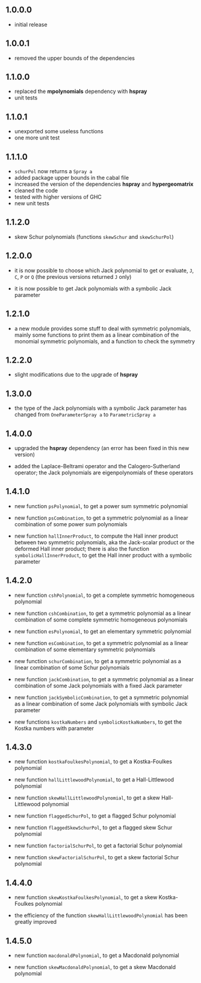 1.0.0.0
-------
* initial release

1.0.0.1
-------
* removed the upper bounds of the dependencies

1.1.0.0
-------
* replaced the **mpolynomials** dependency with **hspray**
* unit tests

1.1.0.1
-------
* unexported some useless functions
* one more unit test

1.1.1.0
-------
* `schurPol` now returns a `Spray a`
* added package upper bounds in the cabal file
* increased the version of the dependencies **hspray** and **hypergeomatrix**
* cleaned the code
* tested with higher versions of GHC
* new unit tests

1.1.2.0
-------
* skew Schur polynomials (functions `skewSchur` and `skewSchurPol`)

1.2.0.0
-------
* it is now possible to choose which Jack polynomial to get or evaluate, 
`J`, `C`, `P` or `Q` (the previous versions returned `J` only)

* it is now possible to get Jack polynomials with a symbolic Jack parameter

1.2.1.0
-------
* a new module provides some stuff to deal with symmetric polynomials, mainly 
some functions to print them as a linear combination of the monomial symmetric 
polynomials, and a function to check the symmetry

1.2.2.0
-------
* slight modifications due to the upgrade of **hspray**

1.3.0.0
-------
* the type of the Jack polynomials with a symbolic Jack parameter has changed 
from `OneParameterSpray a` to `ParametricSpray a`

1.4.0.0
-------
* upgraded the **hspray** dependency (an error has been fixed in this new 
version)

* added the Laplace-Beltrami operator and the Calogero-Sutherland operator; 
the Jack polynomials are eigenpolynomials of these operators

1.4.1.0
-------
* new function `psPolynomial`, to get a power sum symmetric polynomial

* new function `psCombination`, to get a symmetric polynomial as a linear 
combination of some power sum polynomials

* new function `hallInnerProduct`, to compute the Hall inner product between 
two symmetric polynomials, aka the Jack-scalar product or the deformed Hall 
inner product; there is also the function `symbolicHallInnerProduct`, to get 
the Hall inner product with a symbolic parameter

1.4.2.0
-------
* new function `cshPolynomial`, to get a complete symmetric homogeneous polynomial

* new function `cshCombination`, to get a symmetric polynomial as a linear 
combination of some complete symmetric homogeneous polynomials

* new function `esPolynomial`, to get an elementary symmetric polynomial

* new function `esCombination`, to get a symmetric polynomial as a linear 
combination of some elementary symmetric polynomials

* new function `schurCombination`, to get a symmetric polynomial as a linear 
combination of some Schur polynomials

* new function `jackCombination`, to get a symmetric polynomial as a linear 
combination of some Jack polynomials with a fixed Jack parameter

* new function `jackSymbolicCombination`, to get a symmetric polynomial as a linear 
combination of some Jack polynomials with symbolic Jack parameter

* new functions `kostkaNumbers` and `symbolicKostkaNumbers`, to get the Kostka 
numbers with parameter

1.4.3.0
-------
* new function `kostkaFoulkesPolynomial`, to get a Kostka-Foulkes polynomial

* new function `hallLittlewoodPolynomial`, to get a Hall-Littlewood polynomial

* new function `skewHallLittlewoodPolynomial`, to get a skew Hall-Littlewood 
polynomial

* new function `flaggedSchurPol`, to get a flagged Schur polynomial

* new function `flaggedSkewSchurPol`, to get a flagged skew Schur polynomial

* new function `factorialSchurPol`, to get a factorial Schur polynomial

* new function `skewFactorialSchurPol`, to get a skew factorial Schur polynomial

1.4.4.0
-------
* new function `skewKostkaFoulkesPolynomial`, to get a skew Kostka-Foulkes 
polynomial

* the efficiency of the function `skewHallLittlewoodPolynomial` has been 
greatly improved

1.4.5.0
-------
* new function `macdonaldPolynomial`, to get a Macdonald polynomial

* new function `skewMacdonaldPolynomial`, to get a skew Macdonald polynomial
